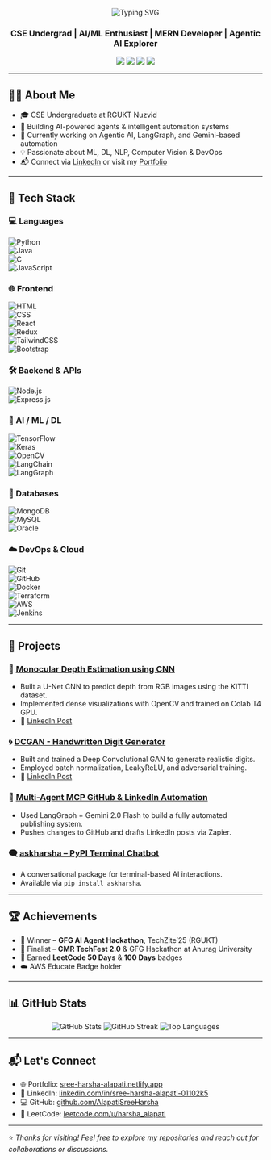 <p align="center">
  <img src="https://readme-typing-svg.demolab.com?font=Ubuntu+Mono&weight=800&size=30&duration=3000&pause=1000&color=F94F6F&center=true&vCenter=true&width=650&lines=Hi+%F0%9F%91%8B%2C+I'm+Alapati+Sree+Harsha" alt="Typing SVG" />
</p>
<h3 align="center">CSE Undergrad | AI/ML Enthusiast | MERN Developer | Agentic AI Explorer</h3>

<p align="center">
  <a href="https://sree-harsha-alapati.netlify.app/" target="_blank"><img src="https://img.shields.io/badge/Portfolio-%23000000.svg?style=for-the-badge&logo=firefox&logoColor=white" /></a>
  <a href="https://linkedin.com/in/sree-harsha-alapati-01102k5" target="_blank"><img src="https://img.shields.io/badge/LinkedIn-%230077B5.svg?style=for-the-badge&logo=linkedin&logoColor=white" /></a>
  <a href="https://github.com/AlapatiSreeHarsha" target="_blank"><img src="https://img.shields.io/badge/GitHub-%23121011.svg?style=for-the-badge&logo=github&logoColor=white" /></a>
  <a href="https://leetcode.com/u/harsha_alapati/" target="_blank"><img src="https://img.shields.io/badge/LeetCode-%23007ACC.svg?style=for-the-badge&logo=leetcode&logoColor=white" /></a>
</p>

---

## 🧑‍💻 About Me

- 🎓 CSE Undergraduate at RGUKT Nuzvid
- 🤖 Building AI-powered agents & intelligent automation systems
- 🔭 Currently working on Agentic AI, LangGraph, and Gemini-based automation
- 💡 Passionate about ML, DL, NLP, Computer Vision & DevOps
- 📬 Connect via [LinkedIn](https://linkedin.com/in/sree-harsha-alapati-01102k5) or visit my [Portfolio](https://sree-harsha-alapati.netlify.app/)

---

## 🚀 Tech Stack

### 💻 Languages  
![Python](https://img.shields.io/badge/Python-%2314354C.svg?style=for-the-badge&logo=python&logoColor=white)  
![Java](https://img.shields.io/badge/Java-%23ED8B00.svg?style=for-the-badge&logo=openjdk&logoColor=white)  
![C](https://img.shields.io/badge/C-%2300599C.svg?style=for-the-badge&logo=c&logoColor=white)  
![JavaScript](https://img.shields.io/badge/JavaScript-%23F7DF1E.svg?style=for-the-badge&logo=javascript&logoColor=black)

### 🌐 Frontend  
![HTML](https://img.shields.io/badge/HTML5-%23E34F26.svg?style=for-the-badge&logo=html5&logoColor=white)  
![CSS](https://img.shields.io/badge/CSS3-%231572B6.svg?style=for-the-badge&logo=css3&logoColor=white)  
![React](https://img.shields.io/badge/React-%2320232a.svg?style=for-the-badge&logo=react&logoColor=%2361DAFB)  
![Redux](https://img.shields.io/badge/Redux-%23764ABC.svg?style=for-the-badge&logo=redux&logoColor=white)  
![TailwindCSS](https://img.shields.io/badge/Tailwind-%2306B6D4.svg?style=for-the-badge&logo=tailwindcss&logoColor=white)  
![Bootstrap](https://img.shields.io/badge/Bootstrap-%237952B3.svg?style=for-the-badge&logo=bootstrap&logoColor=white)

### 🛠 Backend & APIs  
![Node.js](https://img.shields.io/badge/Node.js-%23339933.svg?style=for-the-badge&logo=nodedotjs&logoColor=white)  
![Express.js](https://img.shields.io/badge/Express.js-%23000000.svg?style=for-the-badge&logo=express&logoColor=white)

### 🧠 AI / ML / DL  
![TensorFlow](https://img.shields.io/badge/TensorFlow-%23FF6F00.svg?style=for-the-badge&logo=tensorflow&logoColor=white)  
![Keras](https://img.shields.io/badge/Keras-%23D00000.svg?style=for-the-badge&logo=keras&logoColor=white)  
![OpenCV](https://img.shields.io/badge/OpenCV-%23white.svg?style=for-the-badge&logo=opencv&logoColor=black)  
![LangChain](https://img.shields.io/badge/LangChain-%23006b75.svg?style=for-the-badge)  
![LangGraph](https://img.shields.io/badge/LangGraph-%23007396.svg?style=for-the-badge)

### 🔗 Databases  
![MongoDB](https://img.shields.io/badge/MongoDB-%2347A248.svg?style=for-the-badge&logo=mongodb&logoColor=white)  
![MySQL](https://img.shields.io/badge/MySQL-%234479A1.svg?style=for-the-badge&logo=mysql&logoColor=white)  
![Oracle](https://img.shields.io/badge/Oracle-%23F80000.svg?style=for-the-badge&logo=oracle&logoColor=white)

### ☁️ DevOps & Cloud  
![Git](https://img.shields.io/badge/Git-%23F05033.svg?style=for-the-badge&logo=git&logoColor=white)  
![GitHub](https://img.shields.io/badge/GitHub-%23121011.svg?style=for-the-badge&logo=github&logoColor=white)  
![Docker](https://img.shields.io/badge/Docker-%230db7ed.svg?style=for-the-badge&logo=docker&logoColor=white)  
![Terraform](https://img.shields.io/badge/Terraform-%235835CC.svg?style=for-the-badge&logo=terraform&logoColor=white)  
![AWS](https://img.shields.io/badge/AWS-%23FF9900.svg?style=for-the-badge&logo=amazon-aws&logoColor=white)  
![Jenkins](https://img.shields.io/badge/Jenkins-%23D24939.svg?style=for-the-badge&logo=jenkins&logoColor=white)

---

## 💼 Projects

### 🎯 [Monocular Depth Estimation using CNN](https://github.com/AlapatiSreeHarsha/Monocular_Depth_Estimation_using_CNN.git)
- Built a U-Net CNN to predict depth from RGB images using the KITTI dataset.
- Implemented dense visualizations with OpenCV and trained on Colab T4 GPU.
- 📌 [LinkedIn Post](https://www.linkedin.com/posts/sree-harsha-alapati-01102k5_deeplearning-computervision-pytorch-activity-7340386888739938307-J52q)

### 🌀 [DCGAN - Handwritten Digit Generator](https://github.com/AlapatiSreeHarsha/dcgan_mnist.git)
- Built and trained a Deep Convolutional GAN to generate realistic digits.
- Employed batch normalization, LeakyReLU, and adversarial training.
- 📌 [LinkedIn Post](https://www.linkedin.com/posts/sree-harsha-alapati-01102k5_deeplearning-machinelearning-gan-activity-7338406302525571074-voO9)

### 🤖 [Multi-Agent MCP GitHub & LinkedIn Automation](https://github.com/AlapatiSreeHarsha/multiagent_mcp.git)
- Used LangGraph + Gemini 2.0 Flash to build a fully automated publishing system.
- Pushes changes to GitHub and drafts LinkedIn posts via Zapier.

### 🗨️ [askharsha – PyPI Terminal Chatbot](https://pypi.org/project/askharsha/)
- A conversational package for terminal-based AI interactions.
- Available via `pip install askharsha`.

---

## 🏆 Achievements

- 🥇 Winner – **GFG AI Agent Hackathon**, TechZite’25 (RGUKT)
- 🏁 Finalist – **CMR TechFest 2.0** & GFG Hackathon at Anurag University
- 💯 Earned **LeetCode 50 Days** & **100 Days** badges
- ☁️ AWS Educate Badge holder

---

## 📊 GitHub Stats

<p align="center">
  <img src="https://github-readme-stats.vercel.app/api?username=AlapatiSreeHarsha&show_icons=true&theme=radical" alt="GitHub Stats" />
  <img src="https://github-readme-streak-stats.herokuapp.com/?user=AlapatiSreeHarsha&theme=radical" alt="GitHub Streak" />
  <img src="https://github-readme-stats.vercel.app/api/top-langs/?username=AlapatiSreeHarsha&layout=compact&theme=radical" alt="Top Languages" />
</p>

---

## 📬 Let's Connect

- 🌐 Portfolio: [sree-harsha-alapati.netlify.app](https://sree-harsha-alapati.netlify.app/)
- 💼 LinkedIn: [linkedin.com/in/sree-harsha-alapati-01102k5](https://linkedin.com/in/sree-harsha-alapati-01102k5)
- 💻 GitHub: [github.com/AlapatiSreeHarsha](https://github.com/AlapatiSreeHarsha)
- 🧠 LeetCode: [leetcode.com/u/harsha_alapati](https://leetcode.com/u/harsha_alapati/)

---

⭐ *Thanks for visiting! Feel free to explore my repositories and reach out for collaborations or discussions.*
